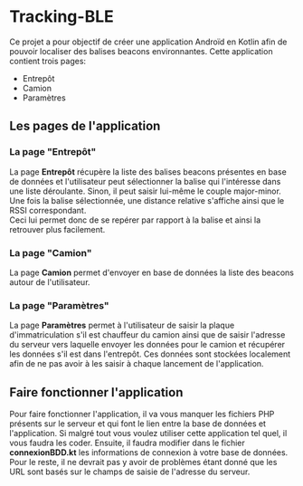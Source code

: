 # Tracking-BLE

Ce projet a pour objectif de créer une application Androïd en Kotlin afin de pouvoir localiser des balises beacons environnantes. Cette application contient trois pages:  
+ Entrepôt
+ Camion
+ Paramètres

## Les pages de l'application

### La page "Entrepôt"

La page **Entrepôt** récupère la liste des balises beacons présentes en base de données et l'utilisateur peut sélectionner la balise qui l'intéresse dans une liste déroulante. Sinon, il peut saisir lui-même le couple major-minor. Une fois la balise sélectionnée, une distance relative s'affiche ainsi que le RSSI correspondant.  
Ceci lui permet donc de se repérer par rapport à la balise et ainsi la retrouver plus facilement.

### La page "Camion"

La page **Camion** permet d'envoyer en base de données la liste des beacons autour de l'utilisateur. 

### La page "Paramètres"

La page **Paramètres** permet à l'utilisateur de saisir la plaque d'immatriculation s'il est chauffeur du camion ainsi que de saisir l'adresse du serveur vers laquelle envoyer les données pour le camion et récupérer les données s'il est dans l'entrepôt. Ces données sont stockées localement afin de ne pas avoir à les saisir à chaque lancement de l'application.

## Faire fonctionner l'application

Pour faire fonctionner l'application, il va vous manquer les fichiers PHP présents sur le serveur et qui font le lien entre la base de données et l'application. Si malgré tout vous voulez utiliser cette application tel quel, il vous faudra les coder. Ensuite, il faudra modifier dans le fichier **connexionBDD.kt** les informations de connexion à votre base de données. Pour le reste, il ne devrait pas y avoir de problèmes étant donné que les URL sont basés sur le champs de saisie de l'adresse du serveur.
